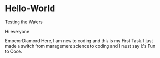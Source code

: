 # Hello-World
Testing the Waters

Hi everyone

EmperorDiamond Here, I am new to coding and this is my First Task. 
I just made a switch from management science to coding and I must say It's Fun to Code.
